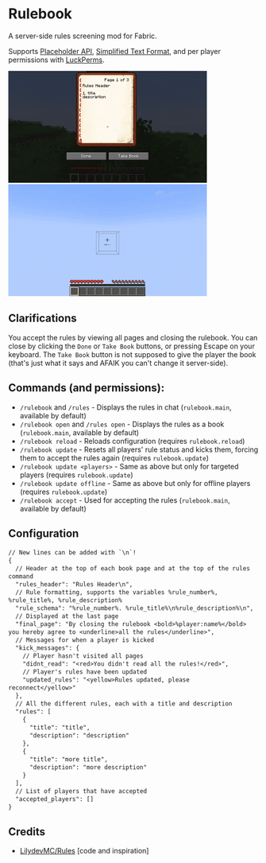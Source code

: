 # Rulebook
A server-side rules screening mod for Fabric.

Supports [Placeholder API](https://placeholders.pb4.eu/user/general/), [Simplified Text Format](https://placeholders.pb4.eu/user/text-format/), and per player permissions with [LuckPerms](https://github.com/LuckPerms/LuckPerms).

<img src="https://raw.githubusercontent.com/Libreh/Rulebook/refs/heads/main/rulebook_reject.gif" width="400"/>
<img src="https://raw.githubusercontent.com/Libreh/Rulebook/refs/heads/main/rulebook_accept.gif" width="400"/>

## Clarifications
You accept the rules by viewing all pages and closing the rulebook.
You can close by clicking the `Done` or `Take Book` buttons, or pressing Escape on your keyboard.
The `Take Book` button is not supposed to give the player the book (that's just what it says and AFAIK you can't change it server-side).

## Commands (and permissions):
- `/rulebook` and `/rules` - Displays the rules in chat (`rulebook.main`, available by default)
- `/rulebook open` and `/rules open` - Displays the rules as a book (`rulebook.main`, available by default)
- `/rulebook reload` - Reloads configuration (requires `rulebook.reload`)
- `/rulebook update` - Resets all players' rule status and kicks them, forcing them to accept the rules again (requires `rulebook.update`)
- `/rulebook update <players>` - Same as above but only for targeted players (requires `rulebook.update`)
- `/rulebook update offline` - Same as above but only for offline players (requires `rulebook.update`)
- `/rulebook accept` - Used for accepting the rules (`rulebook.main`, available by default)

## Configuration
```json5
// New lines can be added with `\n`!
{
  // Header at the top of each book page and at the top of the rules command
  "rules_header": "Rules Header\n",
  // Rule formatting, supports the variables %rule_number%, %rule_title%, %rule_description%
  "rule_schema": "%rule_number%. %rule_title%\n%rule_description%\n",
  // Displayed at the last page
  "final_page": "By closing the rulebook <bold>%player:name%</bold> you hereby agree to <underline>all the rules</underline>",
  // Messages for when a player is kicked
  "kick_messages": {
    // Player hasn't visited all pages
    "didnt_read": "<red>You didn't read all the rules!</red>",
    // Player's rules have been updated
    "updated_rules": "<yellow>Rules updated, please reconnect</yellow>"
  },
  // All the different rules, each with a title and description
  "rules": [
    {
      "title": "title",
      "description": "description"
    },
    {
      "title": "more title",
      "description": "more description"
    }
  ],
  // List of players that have accepted
  "accepted_players": []
}
```

## Credits
- [LilydevMC/Rules](https://github.com/LilydevMC/Rules) [code and inspiration]

